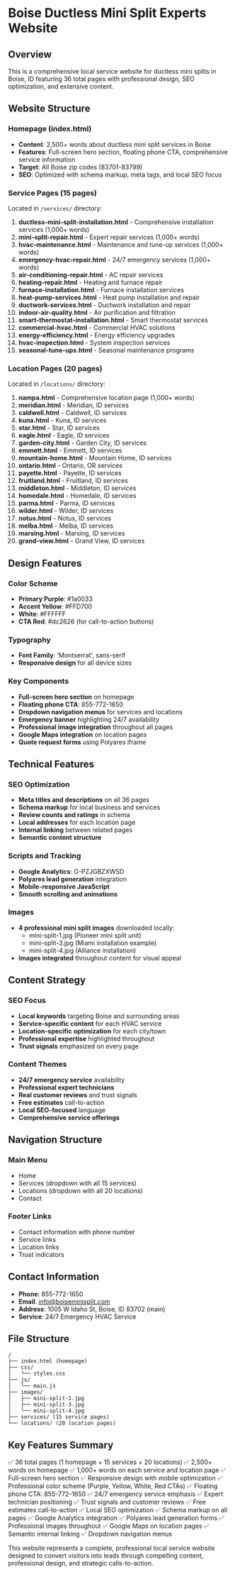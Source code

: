 # Boise Ductless Mini Split Experts Website

## Overview
This is a comprehensive local service website for ductless mini splits in Boise, ID featuring 36 total pages with professional design, SEO optimization, and extensive content.

## Website Structure

### Homepage (index.html)
- **Content**: 2,500+ words about ductless mini split services in Boise
- **Features**: Full-screen hero section, floating phone CTA, comprehensive service information
- **Target**: All Boise zip codes (83701-83799)
- **SEO**: Optimized with schema markup, meta tags, and local SEO focus

### Service Pages (15 pages)
Located in `/services/` directory:

1. **ductless-mini-split-installation.html** - Comprehensive installation services (1,000+ words)
2. **mini-split-repair.html** - Expert repair services (1,000+ words) 
3. **hvac-maintenance.html** - Maintenance and tune-up services (1,000+ words)
4. **emergency-hvac-repair.html** - 24/7 emergency services (1,000+ words)
5. **air-conditioning-repair.html** - AC repair services
6. **heating-repair.html** - Heating and furnace repair
7. **furnace-installation.html** - Furnace installation services
8. **heat-pump-services.html** - Heat pump installation and repair
9. **ductwork-services.html** - Ductwork installation and repair
10. **indoor-air-quality.html** - Air purification and filtration
11. **smart-thermostat-installation.html** - Smart thermostat services
12. **commercial-hvac.html** - Commercial HVAC solutions
13. **energy-efficiency.html** - Energy efficiency upgrades
14. **hvac-inspection.html** - System inspection services
15. **seasonal-tune-ups.html** - Seasonal maintenance programs

### Location Pages (20 pages)
Located in `/locations/` directory:

1. **nampa.html** - Comprehensive location page (1,000+ words)
2. **meridian.html** - Meridian, ID services
3. **caldwell.html** - Caldwell, ID services
4. **kuna.html** - Kuna, ID services
5. **star.html** - Star, ID services
6. **eagle.html** - Eagle, ID services
7. **garden-city.html** - Garden City, ID services
8. **emmett.html** - Emmett, ID services
9. **mountain-home.html** - Mountain Home, ID services
10. **ontario.html** - Ontario, OR services
11. **payette.html** - Payette, ID services
12. **fruitland.html** - Fruitland, ID services
13. **middleton.html** - Middleton, ID services
14. **homedale.html** - Homedale, ID services
15. **parma.html** - Parma, ID services
16. **wilder.html** - Wilder, ID services
17. **notus.html** - Notus, ID services
18. **melba.html** - Melba, ID services
19. **marsing.html** - Marsing, ID services
20. **grand-view.html** - Grand View, ID services

## Design Features

### Color Scheme
- **Primary Purple**: #1a0033
- **Accent Yellow**: #FFD700  
- **White**: #FFFFFF
- **CTA Red**: #dc2626 (for call-to-action buttons)

### Typography
- **Font Family**: 'Montserrat', sans-serif
- **Responsive design** for all device sizes

### Key Components
- **Full-screen hero section** on homepage
- **Floating phone CTA**: 855-772-1650
- **Dropdown navigation menus** for services and locations
- **Emergency banner** highlighting 24/7 availability
- **Professional image integration** throughout all pages
- **Google Maps integration** on location pages
- **Quote request forms** using Polyares iframe

## Technical Features

### SEO Optimization
- **Meta titles and descriptions** on all 36 pages
- **Schema markup** for local business and services
- **Review counts and ratings** in schema
- **Local addresses** for each location page
- **Internal linking** between related pages
- **Semantic content structure**

### Scripts and Tracking
- **Google Analytics**: G-PZJGBZXWSD
- **Polyares lead generation** integration
- **Mobile-responsive JavaScript**
- **Smooth scrolling and animations**

### Images
- **4 professional mini split images** downloaded locally:
  - mini-split-1.jpg (Pioneer mini split unit)
  - mini-split-3.jpg (Miami installation example)
  - mini-split-4.jpg (Alliance installation)
- **Images integrated** throughout content for visual appeal

## Content Strategy

### SEO Focus
- **Local keywords** targeting Boise and surrounding areas
- **Service-specific content** for each HVAC service
- **Location-specific optimization** for each city/town
- **Professional expertise** highlighted throughout
- **Trust signals** emphasized on every page

### Content Themes
- **24/7 emergency service** availability
- **Professional expert technicians**
- **Real customer reviews** and trust signals
- **Free estimates** call-to-action
- **Local SEO-focused** language
- **Comprehensive service offerings**

## Navigation Structure

### Main Menu
- Home
- Services (dropdown with all 15 services)
- Locations (dropdown with all 20 locations)  
- Contact

### Footer Links
- Contact information with phone number
- Service links
- Location links
- Trust indicators

## Contact Information
- **Phone**: 855-772-1650
- **Email**: info@boiseminisplit.com
- **Address**: 1005 W Idaho St, Boise, ID 83702 (main)
- **Service**: 24/7 Emergency HVAC Service

## File Structure
```
/
├── index.html (homepage)
├── css/
│   └── styles.css
├── js/
│   └── main.js
├── images/
│   ├── mini-split-1.jpg
│   ├── mini-split-3.jpg
│   └── mini-split-4.jpg
├── services/ (15 service pages)
└── locations/ (20 location pages)
```

## Key Features Summary
✅ 36 total pages (1 homepage + 15 services + 20 locations)
✅ 2,500+ words on homepage
✅ 1,000+ words on each service and location page
✅ Full-screen hero section
✅ Responsive design with mobile optimization
✅ Professional color scheme (Purple, Yellow, White, Red CTAs)
✅ Floating phone CTA: 855-772-1650
✅ 24/7 emergency service emphasis
✅ Expert technician positioning
✅ Trust signals and customer reviews
✅ Free estimates call-to-action
✅ Local SEO optimization
✅ Schema markup on all pages
✅ Google Analytics integration
✅ Polyares lead generation forms
✅ Professional images throughout
✅ Google Maps on location pages
✅ Semantic internal linking
✅ Dropdown navigation menus

This website represents a complete, professional local service website designed to convert visitors into leads through compelling content, professional design, and strategic calls-to-action.
